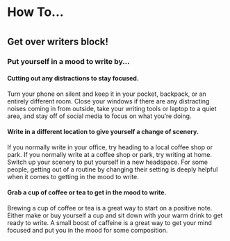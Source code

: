 # <h1>How To...</h1>
# <h2>Get over writers block!</h2>

<h3>Put yourself in a mood to write by...</h3>

<h4>Cutting out any distractions to stay focused.</h4>


  Turn your phone on silent and keep it in your pocket, backpack, or an entirely different room. Close your windows if there are any distracting noises coming in from outside, take your writing tools or laptop to a quiet area, and stay off of social media to focus on what you’re doing.
  
  <h4>Write in a different location to give yourself a change of scenery.</h4>
  
  If you normally write in your office, try heading to a local coffee shop or park. If you normally write at a coffee shop or park, try writing at home. Switch up your scenery to put yourself in a new headspace. For some people, getting out of a routine by changing their setting is deeply helpful when it comes to getting in the mood to write.

<h4>Grab a cup of coffee or tea to get in the mood to write.</h4>

Brewing a cup of coffee or tea is a great way to start on a positive note. Either make or buy yourself a cup and sit down with your warm drink to get ready to write. A small boost of caffeine is a great way to get your mind focused and put you in the mood for some composition.
